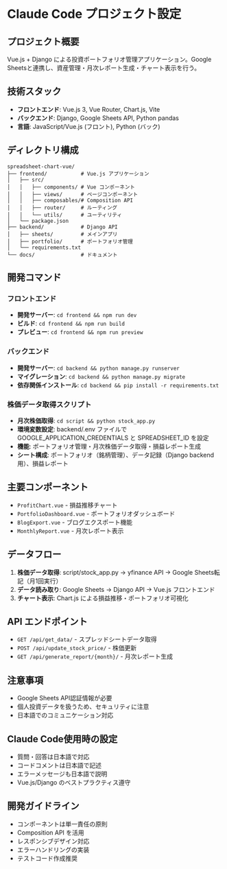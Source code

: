 # Claude Code プロジェクト設定

## プロジェクト概要
Vue.js + Django による投資ポートフォリオ管理アプリケーション。Google Sheetsと連携し、資産管理・月次レポート生成・チャート表示を行う。

## 技術スタック
- **フロントエンド**: Vue.js 3, Vue Router, Chart.js, Vite
- **バックエンド**: Django, Google Sheets API, Python pandas
- **言語**: JavaScript/Vue.js (フロント), Python (バック)

## ディレクトリ構成
```
spreadsheet-chart-vue/
├── frontend/           # Vue.js アプリケーション
│   ├── src/
│   │   ├── components/ # Vue コンポーネント
│   │   ├── views/      # ページコンポーネント  
│   │   ├── composables/# Composition API
│   │   ├── router/     # ルーティング
│   │   └── utils/      # ユーティリティ
│   └── package.json
├── backend/            # Django API
│   ├── sheets/         # メインアプリ
│   ├── portfolio/      # ポートフォリオ管理
│   └── requirements.txt
└── docs/               # ドキュメント
```

## 開発コマンド

### フロントエンド
- **開発サーバー**: `cd frontend && npm run dev`
- **ビルド**: `cd frontend && npm run build`
- **プレビュー**: `cd frontend && npm run preview`

### バックエンド  
- **開発サーバー**: `cd backend && python manage.py runserver`
- **マイグレーション**: `cd backend && python manage.py migrate`
- **依存関係インストール**: `cd backend && pip install -r requirements.txt`

### 株価データ取得スクリプト
- **月次株価取得**: `cd script && python stock_app.py`
- **環境変数設定**: backend/.env ファイルで GOOGLE_APPLICATION_CREDENTIALS と SPREADSHEET_ID を設定
- **機能**: ポートフォリオ管理・月次株価データ取得・損益レポート生成
- **シート構成**: ポートフォリオ（銘柄管理）、データ記録（Django backend用）、損益レポート

## 主要コンポーネント
- `ProfitChart.vue` - 損益推移チャート
- `PortfolioDashboard.vue` - ポートフォリオダッシュボード
- `BlogExport.vue` - ブログエクスポート機能
- `MonthlyReport.vue` - 月次レポート表示

## データフロー
1. **株価データ取得**: script/stock_app.py → yfinance API → Google Sheets転記（月1回実行）
2. **データ読み取り**: Google Sheets → Django API → Vue.js フロントエンド
3. **チャート表示**: Chart.js による損益推移・ポートフォリオ可視化

## API エンドポイント
- `GET /api/get_data/` - スプレッドシートデータ取得
- `POST /api/update_stock_price/` - 株価更新
- `GET /api/generate_report/{month}/` - 月次レポート生成

## 注意事項
- Google Sheets API認証情報が必要
- 個人投資データを扱うため、セキュリティに注意
- 日本語でのコミュニケーション対応

## Claude Code使用時の設定
- 質問・回答は日本語で対応
- コードコメントは日本語で記述
- エラーメッセージも日本語で説明
- Vue.js/Django のベストプラクティス遵守

## 開発ガイドライン
- コンポーネントは単一責任の原則
- Composition API を活用
- レスポンシブデザイン対応
- エラーハンドリングの実装
- テストコード作成推奨